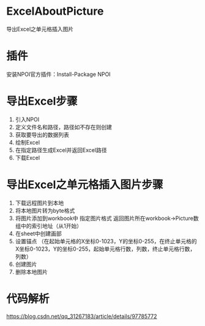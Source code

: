 # ExcelAboutPicture
导出Excel之单元格插入图片

# 插件
安装NPOI官方插件：Install-Package NPOI

# 导出Excel步骤
1. 引入NPOI
2. 定义文件名和路径，路径如不存在则创建
3. 获取要导出的数据列表
4. 绘制Excel
5. 在指定路径生成Excel并返回Excel路径
6. 下载Excel

# 导出Excel之单元格插入图片步骤
1. 下载远程图片到本地
2. 将本地图片转为byte格式
3. 将图片添加到workbook中 指定图片格式 返回图片所在workbook->Picture数组中的索引地址（从1开始）
4. 在sheet中创建画部
5. 设置锚点 （在起始单元格的X坐标0-1023，Y的坐标0-255，在终止单元格的X坐标0-1023，Y的坐标0-255，起始单元格行数，列数，终止单元格行数，列数）
6. 创建图片
7. 删除本地图片

# 代码解析
https://blog.csdn.net/qq_31267183/article/details/97785772
